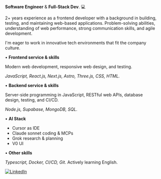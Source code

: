 **Software Engineer** & **Full-Stack Dev**. 💻

2+ years experience as a frontend developer with a background in building, testing, and maintaining web-based applications. Problem-solving abilities, understanding of web performance, strong communication skills, and agile development.

I'm eager to work in innovative tech environments that fit the company culture.

• **Frontend service & skills**

Modern web development, responsive web design, and testing.

_JavaScript, React.js, Next.js, Astro, Three.js, CSS, HTML._


• **Backend service & skills**

Server-side programming in JavaScript, RESTful web APIs, database design, testing, and CI/CD.

_Node.js, Supabase, MongoDB, SQL._

• **AI Stack**
- Cursor as IDE
- Claude sonnet coding & MCPs
- Grok research & planning
- V0 UI

• **Other skills**

_Typescript, Docker, CI/CD, Git_. Actively learning English.

<!--
<a href="https://cv.gustn.co" target="_blank">
  <img alt="Gustn.co" src="https://img.shields.io/badge/cv-gustn.co-blue">
</a>
-->
<a href="https://www.linkedin.com/in/agustinlzn" target="_blank"><img src="https://img.shields.io/badge/LinkedIn-%230077B5.svg?&style=flat-square&logo=linkedin&logoColor=white" alt="LinkedIn"></a>
